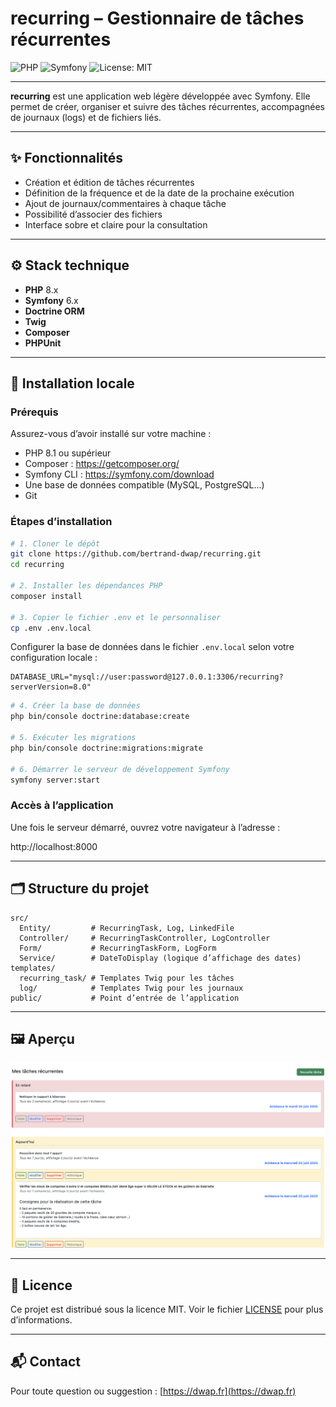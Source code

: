 # recurring – Gestionnaire de tâches récurrentes

![PHP](https://img.shields.io/badge/php-8.1+-8892BF.svg?logo=php)
![Symfony](https://img.shields.io/badge/Symfony-6.x-black.svg?logo=symfony)
![License: MIT](https://img.shields.io/badge/license-MIT-green.svg)

---

**recurring** est une application web légère développée avec Symfony. Elle permet de créer, organiser et suivre des tâches récurrentes, accompagnées de journaux (logs) et de fichiers liés.

---

## ✨ Fonctionnalités

- Création et édition de tâches récurrentes
- Définition de la fréquence et de la date de la prochaine exécution
- Ajout de journaux/commentaires à chaque tâche
- Possibilité d’associer des fichiers
- Interface sobre et claire pour la consultation

---

## ⚙️ Stack technique

- **PHP** 8.x
- **Symfony** 6.x
- **Doctrine ORM**
- **Twig**
- **Composer**
- **PHPUnit**

---

## 🚀 Installation locale

### Prérequis

Assurez-vous d’avoir installé sur votre machine :

- PHP 8.1 ou supérieur
- Composer : https://getcomposer.org/
- Symfony CLI : https://symfony.com/download
- Une base de données compatible (MySQL, PostgreSQL…)
- Git

### Étapes d’installation

```bash
# 1. Cloner le dépôt
git clone https://github.com/bertrand-dwap/recurring.git
cd recurring

# 2. Installer les dépendances PHP
composer install

# 3. Copier le fichier .env et le personnaliser
cp .env .env.local
```

Configurer la base de données dans le fichier `.env.local` selon votre configuration locale :

```
DATABASE_URL="mysql://user:password@127.0.0.1:3306/recurring?serverVersion=8.0"
```

```bash
# 4. Créer la base de données
php bin/console doctrine:database:create

# 5. Exécuter les migrations
php bin/console doctrine:migrations:migrate

# 6. Démarrer le serveur de développement Symfony
symfony server:start
```

### Accès à l’application

Une fois le serveur démarré, ouvrez votre navigateur à l’adresse :

http://localhost:8000

---

## 🗂️ Structure du projet

```
src/
  Entity/         # RecurringTask, Log, LinkedFile
  Controller/     # RecurringTaskController, LogController
  Form/           # RecurringTaskForm, LogForm
  Service/        # DateToDisplay (logique d’affichage des dates)
templates/
  recurring_task/ # Templates Twig pour les tâches
  log/            # Templates Twig pour les journaux
public/           # Point d’entrée de l’application
```

---

## 🖼️ Aperçu


![Aperçu de l'interface](screenshot.png)

---

## 📄 Licence

Ce projet est distribué sous la licence MIT. Voir le fichier [LICENSE](LICENSE) pour plus d’informations.

---

## 📬 Contact

Pour toute question ou suggestion : [https://dwap.fr](https://dwap.fr)
